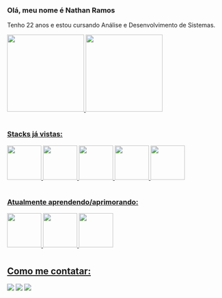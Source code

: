 ### Olá, meu nome é Nathan Ramos 
Tenho 22 anos e estou cursando Análise e Desenvolvimento de Sistemas.


<div>
<a href="https://github.com/NathanRamosDeLima">
<img height="180em" src="https://github-readme-stats-sigma-five.vercel.app/api/top-langs/?username=NathanRamosDeLima&layout=compact&langs_count=7&theme=dracula"/>
<img height="180em" src="https://github-readme-stats-sigma-five.vercel.app/api?username=NathanRamosDeLima&show_icons=true&theme=dracula&include_all_commits=true&count_private=true"/>
</div>
  
#

### Stacks já vistas:
<div display="flex" justify-content="space-between">
<img height="80em" src="https://cdn.jsdelivr.net/gh/devicons/devicon/icons/c/c-plain.svg" />         
<img height="80em" src="https://cdn.jsdelivr.net/gh/devicons/devicon/icons/java/java-original-wordmark.svg" />  
<img height="80em" src="https://cdn.jsdelivr.net/gh/devicons/devicon/icons/html5/html5-original-wordmark.svg" />
<img height="80em" src="https://cdn.jsdelivr.net/gh/devicons/devicon/icons/css3/css3-original-wordmark.svg" />
<img height="80em" src="https://cdn.jsdelivr.net/gh/devicons/devicon/icons/javascript/javascript-original.svg" />
  
</div>

#  

### Atualmente aprendendo/aprimorando:
<div>
<img height="80em" src="https://cdn.jsdelivr.net/gh/devicons/devicon/icons/php/php-original.svg" />
<img height="80em" src="https://cdn.jsdelivr.net/gh/devicons/devicon/icons/mysql/mysql-original-wordmark.svg" />
<img height="80em" src="https://cdn.jsdelivr.net/gh/devicons/devicon/icons/java/java-original-wordmark.svg" />
</div>

#

## Como me contatar:
<a href ="Nathanramos506@gmail.com"><img src="https://img.shields.io/badge/Gmail-D14836?style=for-the-badge&logo=gmail&logoColor=white" target="_blank"></a>
<a href="https://www.linkedin.com/in/NathanRamosLima/" target="_blank"><img src="https://img.shields.io/badge/-LinkedIn-%230077B5?style=for-the-badge&logo=linkedin&logoColor=white" target="_blank"></a>
<a href="https://www.instagram.com/nathanramos.lc/"> <img src= "https://img.shields.io/badge/Instagram-E4405F?style=for-the-badge&logo=instagram&logoColor=white"></a>

